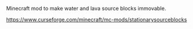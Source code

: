 Minecraft mod to make water and lava source blocks immovable.

https://www.curseforge.com/minecraft/mc-mods/stationarysourceblocks
